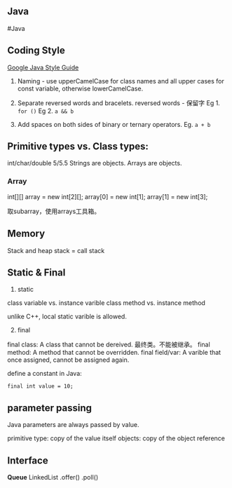 <!-- toc -->

Java
------
#Java

## Coding Style
[Google Java Style Guide](https://google.github.io/styleguide/javaguide.html)

1. Naming - use upperCamelCase for class names and all upper cases for const variable, otherwise lowerCamelCase.

2. Separate reversed words and bracelets. 
reversed words - 保留字
Eg 1. ```for ()```
Eg 2. ```a && b```

3. Add spaces on both sides of binary or ternary operators.
Eg.
```a + b```


## Primitive types vs. Class types:
int/char/double
5/5.5
Strings are objects.
Arrays are objects.

### Array

int[][] array = new int[2][];
array[0] = new int[1];
array[1] = new int[3];

取subarray，使用arrays工具箱。



## Memory
Stack and heap
stack = call stack

## Static & Final

1. static

class variable vs. instance varible
class method vs. instance method

unlike C++, local static varible is allowed.


2. final

final class: A class that cannot be dereived. 最终类。不能被继承。
final method: A method that cannot be overridden.
final field/var: A varible that once assigned, cannot be assigned again.

define a constant in Java:

```
final int value = 10;
```

## parameter passing

Java parameters are always passed by value.

primitive type: copy of the value itself
objects: copy of the object reference





## Interface
**Queue**
LinkedList
.offer()
.poll()

